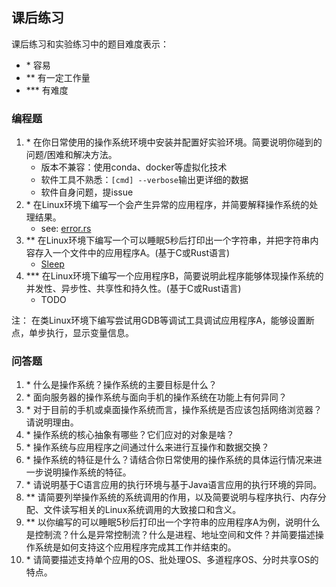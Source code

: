 ## 课后练习

课后练习和实验练习中的题目难度表示：

- \* 容易
- \*\* 有一定工作量
- \*\*\* 有难度

### 编程题

1. \* 在你日常使用的操作系统环境中安装并配置好实验环境。简要说明你碰到的问题/困难和解决方法。
    - 版本不兼容：使用conda、docker等虚拟化技术
    - 软件工具不熟悉：`[cmd] --verbose`输出更详细的数据
    - 软件自身问题，提issue
2. \* 在Linux环境下编写一个会产生异常的应用程序，并简要解释操作系统的处理结果。
    - see: [error.rs](./error.rs)
3. \*\*  在Linux环境下编写一个可以睡眠5秒后打印出一个字符串，并把字符串内容存入一个文件中的应用程序A。(基于C或Rust语言)
    - [Sleep](sleep.rs)
4. \*\*\*  在Linux环境下编写一个应用程序B，简要说明此程序能够体现操作系统的并发性、异步性、共享性和持久性。(基于C或Rust语言)
    - TODO

注： 在类Linux环境下编写尝试用GDB等调试工具调试应用程序A，能够设置断点，单步执行，显示变量信息。

### 问答题

1. \*  什么是操作系统？操作系统的主要目标是什么？
2. \*  面向服务器的操作系统与面向手机的操作系统在功能上有何异同？
3. \*  对于目前的手机或桌面操作系统而言，操作系统是否应该包括网络浏览器？请说明理由。
4. \*  操作系统的核心抽象有哪些？它们应对的对象是啥？
5. \*  操作系统与应用程序之间通过什么来进行互操作和数据交换？
6. \*  操作系统的特征是什么？请结合你日常使用的操作系统的具体运行情况来进一步说明操作系统的特征。
7. \*  请说明基于C语言应用的执行环境与基于Java语言应用的执行环境的异同。
8. \*\*  请简要列举操作系统的系统调用的作用，以及简要说明与程序执行、内存分配、文件读写相关的Linux系统调用的大致接口和含义。
9. \*\*  以你编写的可以睡眠5秒后打印出一个字符串的应用程序A为例，说明什么是控制流？什么是异常控制流？什么是进程、地址空间和文件？并简要描述操作系统是如何支持这个应用程序完成其工作并结束的。
10. \*  请简要描述支持单个应用的OS、批处理OS、多道程序OS、分时共享OS的特点。